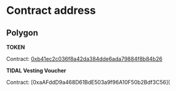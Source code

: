 # Contract address



## Polygon

**TOKEN**

Contract: [0xb41ec2c036f8a42da384dde6ada79884f8b84b26](https://polygonscan.com/address/0xb41ec2c036f8a42da384dde6ada79884f8b84b26)



**TIDAL Vesting Voucher**

Contract: [0xaAFddD9a468D61BdE503a9f96A10F50b2Bdf3C56](
